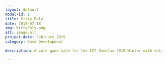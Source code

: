 ```yaml
---
layout: default
modal-id: 1
title: Kitty Poly
date: 2014-07-18
img: kittyPoly.png
alt: image-alt
project-date: February 2019
category: Game Development

description: A cute game made for the ICT GameJam 2019 Winter with only 48 hours to work on it. The theme was "Start with nothing". Created in a two person team with my task doing all the visuals and 3D Modeling. You play as a mischeavious cat who starts collecting things into a ball. <a href="https://ramilhinshaw.itch.io/kitty-poly">Play Here</a>.

---
```


